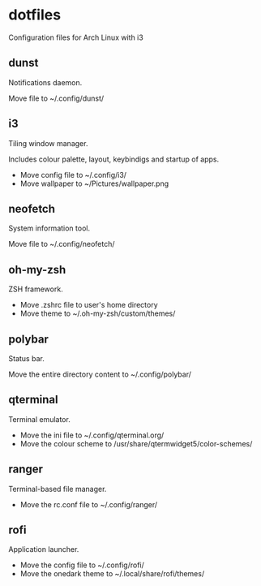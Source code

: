 # dotfiles

Configuration files for Arch Linux with i3

## dunst

Notifications daemon.

Move file to ~/.config/dunst/

## i3

Tiling window manager.

Includes colour palette, layout, keybindigs and startup of apps.

- Move config file to ~/.config/i3/
- Move wallpaper to ~/Pictures/wallpaper.png

## neofetch

System information tool.

Move file to ~/.config/neofetch/

## oh-my-zsh

ZSH framework.

- Move .zshrc file to user's home directory
- Move theme to ~/.oh-my-zsh/custom/themes/

## polybar

Status bar.

Move the entire directory content to ~/.config/polybar/

## qterminal

Terminal emulator.

- Move the ini file to ~/.config/qterminal.org/
- Move the colour scheme to /usr/share/qtermwidget5/color-schemes/

## ranger

Terminal-based file manager.

- Move the rc.conf file to ~/.config/ranger/

## rofi

Application launcher.

- Move the config file to ~/.config/rofi/
- Move the onedark theme to ~/.local/share/rofi/themes/
